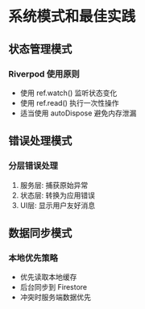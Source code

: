 # 系统模式和最佳实践

## 状态管理模式

### Riverpod 使用原则
- 使用 ref.watch() 监听状态变化
- 使用 ref.read() 执行一次性操作
- 适当使用 autoDispose 避免内存泄漏

## 错误处理模式

### 分层错误处理
1. 服务层: 捕获原始异常
2. 状态层: 转换为应用错误
3. UI层: 显示用户友好消息

## 数据同步模式

### 本地优先策略
- 优先读取本地缓存
- 后台同步到 Firestore
- 冲突时服务端数据优先
